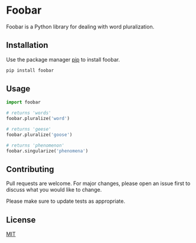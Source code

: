 # Foobar

Foobar is a Python library for dealing with word pluralization.

## Installation

Use the package manager [pip](httpspip.pypa.ioenstable) to install foobar.

```bash
pip install foobar
```

## Usage

```python
import foobar

# returns 'words'
foobar.pluralize('word')

# returns 'geese'
foobar.pluralize('goose')

# returns 'phenomenon'
foobar.singularize('phenomena')
```

## Contributing

Pull requests are welcome. For major changes, please open an issue first
to discuss what you would like to change.

Please make sure to update tests as appropriate.

## License

[MIT](httpschoosealicense.comlicensesmit)
